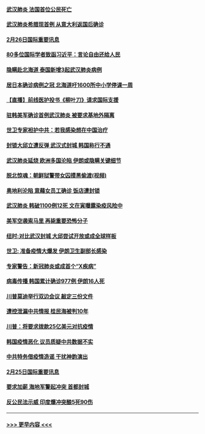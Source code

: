 #### [武汉肺炎 法国首位公民死亡](../pages/prog202/a102786286.md?t=02262302) 
#### [武汉肺炎希腊现首例 从意大利返国后确诊](../pages/prog202/a102786272.md?t=02262302) 
#### [2月26日国际重要讯息](../pages/prog202/a102786088.md?t=02262302) 
#### [80多位国际学者致函习近平：言论自由还给人民](../pages/prog202/a102786009.md?t=02262302) 
#### [隐瞒赴北海道 泰国新增3起武汉肺炎病例](../pages/prog202/a102786065.md?t=02262302) 
#### [居日本确诊病例之冠 北海道吁1600所中小学停课一周](../pages/prog202/a102786045.md?t=02262302) 
#### [【直播】前线医护投书《柳叶刀》请求国际支援](../pages/prog202/a102786048.md?t=02262302) 
#### [驻韩美军确诊首例武汉肺炎 被要求基地外隔离](../pages/prog202/a102785964.md?t=02262302) 
#### [世卫专家袒护中共：若我感染想在中国治疗](../pages/prog202/a102785921.md?t=02262302) 
#### [封锁大邱立遭反弹 武汉式封城 韩国称行不通](../pages/prog202/a102785940.md?t=02262302) 
#### [武汉肺炎延烧 欧洲多国沦陷 伊朗或隐瞒关键细节](../pages/prog202/a102785858.md?t=02262302) 
#### [脱北惊魂：朝鲜狱警带女囚摸黑偷渡(视频)](../pages/prog202/a102785824.md?t=02262302) 
#### [奥地利沦陷 意藉女员工确诊 饭店遭封锁](../pages/prog202/a102785803.md?t=02262302) 
#### [武汉肺炎 韩破1100例12死 文在寅曝露染疫风险中](../pages/prog202/a102785775.md?t=02262302) 
#### [美军空袭索马里 再毙重要恐怖分子](../pages/prog202/a102785761.md?t=02262302) 
#### [纽时:对比武汉封城 大邱尝试开放或成全球样板](../pages/prog202/a102785567.md?t=02262302) 
#### [世卫: 准备疫情大爆发 伊朗卫生副部长感染](../pages/prog202/a102785718.md?t=02262302) 
#### [专家警告：新冠肺炎或成首个“X疾病”](../pages/prog202/a102785682.md?t=02262302) 
#### [病毒传播 韩国累计确诊977例 伊朗16人死](../pages/prog202/a102785496.md?t=02262302) 
#### [川普莫迪举行双边会议 敲定三份文件](../pages/prog202/a102785486.md?t=02262302) 
#### [遭控泄漏中共情报 桂民海被判10年](../pages/prog202/a102785499.md?t=02262302) 
#### [川普：将要求拨款25亿美元对抗疫情](../pages/prog202/a102785490.md?t=02262302) 
#### [韩国疫情恶化 议员质疑中共数据不实](../pages/prog202/a102785460.md?t=02262302) 
#### [中共特务借疫情造谣 干扰神韵演出](../pages/prog202/a102785446.md?t=02262302) 
#### [2月25日国际重要讯息](../pages/prog202/a102785315.md?t=02262302) 
#### [要求加薪 海地军警起冲突 首都封城](../pages/prog202/a102785256.md?t=02262302) 
#### [反公民法示威 印度爆冲突酿5死90伤](../pages/prog202/a102785244.md?t=02262302) 

----
#### [ >>> 更早内容 <<< ](../indexes/prog202-earlier.md)

